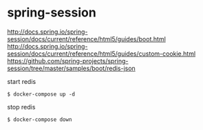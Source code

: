 # spring-session

http://docs.spring.io/spring-session/docs/current/reference/html5/guides/boot.html  
http://docs.spring.io/spring-session/docs/current/reference/html5/guides/custom-cookie.html  
https://github.com/spring-projects/spring-session/tree/master/samples/boot/redis-json

start redis
```
$ docker-compose up -d
```

stop redis
```
$ docker-compose down
```
